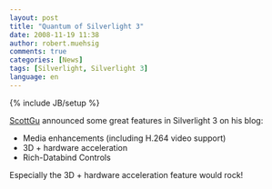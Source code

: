 ```yaml
---
layout: post
title: "Quantum of Silverlight 3"
date: 2008-11-19 11:38
author: robert.muehsig
comments: true
categories: [News]
tags: [Silverlight, Silverlight 3]
language: en
---
```

{% include JB/setup %}
<p><a href="http://weblogs.asp.net/scottgu/archive/2008/11/16/update-on-silverlight-2-and-a-glimpse-of-silverlight-3.aspx">ScottGu</a> announced some great features in Silverlight 3 on his blog:</p>  <ul>   <li>Media enhancements (including H.264 video support) </li>    <li>3D + hardware acceleration </li>    <li>Rich-Databind Controls </li> </ul>  <p>Especially the 3D + hardware acceleration feature would rock!</p>
